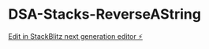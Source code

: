 # DSA-Stacks-ReverseAString

[Edit in StackBlitz next generation editor ⚡️](https://stackblitz.com/~/github.com/TravisLau92/DSA-Stacks-ReverseAString)